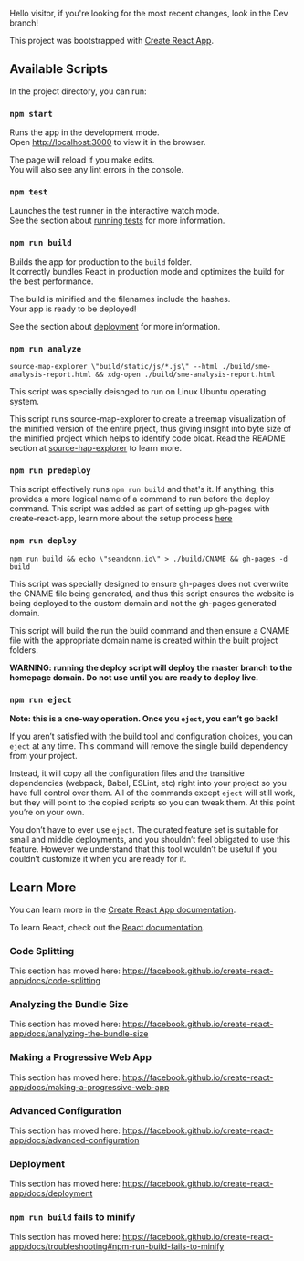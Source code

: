 Hello visitor, if you're looking for the most recent changes, look in the Dev branch!

This project was bootstrapped with [Create React App](https://github.com/facebook/create-react-app).

## Available Scripts

In the project directory, you can run:

### `npm start`

Runs the app in the development mode.<br />
Open [http://localhost:3000](http://localhost:3000) to view it in the browser.

The page will reload if you make edits.<br />
You will also see any lint errors in the console.

### `npm test`

Launches the test runner in the interactive watch mode.<br />
See the section about [running tests](https://facebook.github.io/create-react-app/docs/running-tests) for more information.

### `npm run build`

Builds the app for production to the `build` folder.<br />
It correctly bundles React in production mode and optimizes the build for the best performance.

The build is minified and the filenames include the hashes.<br />
Your app is ready to be deployed!

See the section about [deployment](https://facebook.github.io/create-react-app/docs/deployment) for more information.

### `npm run analyze`

`source-map-explorer \"build/static/js/*.js\" --html ./build/sme-analysis-report.html && xdg-open ./build/sme-analysis-report.html`

This script was specially deisnged to run on Linux Ubuntu operating system.

This script runs source-map-explorer to create a treemap visualization of the minified version of the entire prject, thus giving insight into byte size of the minified project which helps to identify code bloat. Read the README section at [source-hap-explorer](https://www.npmjs.com/package/source-map-explorer) to learn more.

### `npm run predeploy`

This script effectively runs `npm run build` and that's it. If anything, this provides a more logical name of a command to run before the deploy command. This script was added as part of setting up gh-pages with create-react-app, learn more about the setup process [here](https://blog.usejournal.com/how-to-deploy-your-react-app-into-github-pages-b2c96292b18e)

### `npm run deploy`
`npm run build && echo \"seandonn.io\" > ./build/CNAME && gh-pages -d build`

This script was specially designed to ensure gh-pages does not overwrite the CNAME file being generated, and thus this script ensures the website is being deployed to the custom domain and not the gh-pages generated domain.

This script will build the run the build command and then ensure a CNAME file with the appropriate domain name is created within the built project folders.

**WARNING: running the deploy script will deploy the master branch to the homepage domain. Do not use until you are ready to deploy live.**

### `npm run eject`

**Note: this is a one-way operation. Once you `eject`, you can’t go back!**

If you aren’t satisfied with the build tool and configuration choices, you can `eject` at any time. This command will remove the single build dependency from your project.

Instead, it will copy all the configuration files and the transitive dependencies (webpack, Babel, ESLint, etc) right into your project so you have full control over them. All of the commands except `eject` will still work, but they will point to the copied scripts so you can tweak them. At this point you’re on your own.

You don’t have to ever use `eject`. The curated feature set is suitable for small and middle deployments, and you shouldn’t feel obligated to use this feature. However we understand that this tool wouldn’t be useful if you couldn’t customize it when you are ready for it.

## Learn More

You can learn more in the [Create React App documentation](https://facebook.github.io/create-react-app/docs/getting-started).

To learn React, check out the [React documentation](https://reactjs.org/).

### Code Splitting

This section has moved here: https://facebook.github.io/create-react-app/docs/code-splitting

### Analyzing the Bundle Size

This section has moved here: https://facebook.github.io/create-react-app/docs/analyzing-the-bundle-size

### Making a Progressive Web App

This section has moved here: https://facebook.github.io/create-react-app/docs/making-a-progressive-web-app

### Advanced Configuration

This section has moved here: https://facebook.github.io/create-react-app/docs/advanced-configuration

### Deployment

This section has moved here: https://facebook.github.io/create-react-app/docs/deployment

### `npm run build` fails to minify

This section has moved here: https://facebook.github.io/create-react-app/docs/troubleshooting#npm-run-build-fails-to-minify
